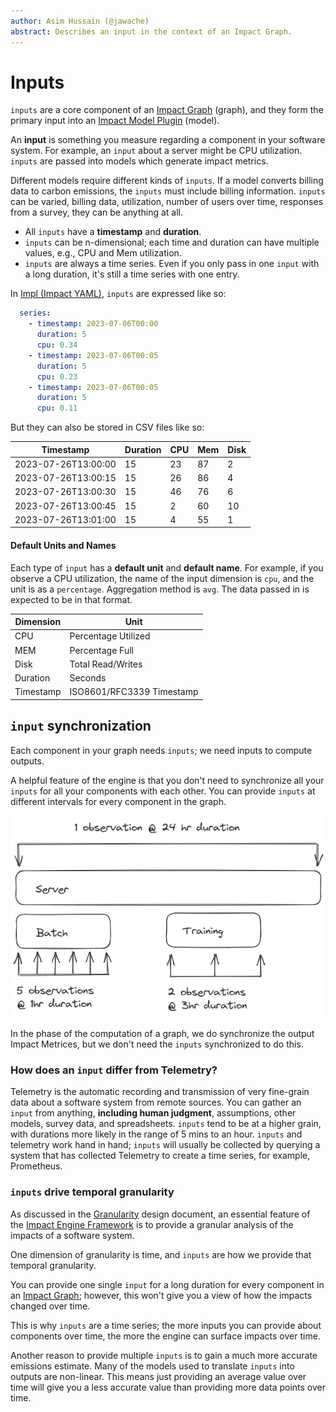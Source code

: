 ```yaml
---
author: Asim Hussain (@jawache)
abstract: Describes an input in the context of an Impact Graph.
---
```


# Inputs

`inputs` are a core component of an [Impact Graph](Impact%20Graph.md) (graph), and they form the primary input into an [Impact Model Plugin](Impact%20Model%20Plugin.md) (model).

An **input** is something you measure regarding a component in your software system. For example, an `input` about a server might be CPU utilization. `inputs` are passed into models which generate impact metrics.

Different models require different kinds of `inputs`. If a model converts billing data to carbon emissions, the `inputs` must include billing information. `inputs` can be varied, billing data, utilization, number of users over time, responses from a survey, they can be anything at all.

- All `inputs` have a **timestamp** and **duration**.
- `inputs` can be n-dimensional; each time and duration can have multiple values, e.g., CPU and Mem utilization.
- `inputs` are always a time series. Even if you only pass in one `input` with a long duration, it's still a time series with one entry.

In [Impl (Impact YAML)](Impl%20(Impact%20YAML).md), `inputs` are expressed like so:

```yaml
  series:      
	- timestamp: 2023-07-06T00:00
	  duration: 5
	  cpu: 0.34
	- timestamp: 2023-07-06T00:05
	  duration: 5
	  cpu: 0.23
	- timestamp: 2023-07-06T00:05
	  duration: 5
	  cpu: 0.11
```

But they can also be stored in CSV files like so:

| Timestamp           | Duration | CPU | Mem | Disk |
| ------------------- | -------- | --- | --- | ---- |
| 2023-07-26T13:00:00 | 15       | 23  | 87  | 2    |
| 2023-07-26T13:00:15 | 15       | 26  | 86  | 4    |
| 2023-07-26T13:00:30 | 15       | 46  | 76  | 6    |
| 2023-07-26T13:00:45 | 15       | 2   | 60  | 10   |
| 2023-07-26T13:01:00 | 15       | 4   | 55  | 1    |

#### Default Units and Names

Each type of `input` has a **default unit** and **default name**. For example, if you observe a CPU utilization, the name of the input dimension is `cpu`, and the unit is as a `percentage`. Aggregation method is `avg`. The data passed in is expected to be in that format.


| Dimension | Unit                      |
| --------- | ------------------------- |
| CPU       | Percentage Utilized       |
| MEM       | Percentage Full           |
| Disk      | Total Read/Writes         |
| Duration  | Seconds                   |
| Timestamp | ISO8601/RFC3339 Timestamp |



## `input` synchronization

Each component in your graph needs `inputs`; we need inputs to compute outputs.

A helpful feature of the engine is that you don't need to synchronize all your `inputs` for all your components with each other. You can provide `inputs` at different intervals for every component in the graph. 

![](../../static/img//72efce519e8c2264406864148a8a3151.png)

In the [](Computation%20Pipeline.md#Normalization|Normalization) phase of the computation of a graph, we do synchronize the output Impact Metrices, but we don't need the `inputs` synchronized to do this.

### How does an `input` differ from Telemetry?

Telemetry is the automatic recording and transmission of very fine-grain data about a software system from remote sources. You can gather an `input` from anything, **including human judgment**, assumptions, other models, survey data, and spreadsheets. `inputs` tend to be at a higher grain, with durations more likely in the range of 5 mins to an hour. `inputs` and telemetry work hand in hand; `inputs` will usually be collected by querying a system that has collected Telemetry to create a time series, for example, Prometheus.

### `inputs` drive temporal granularity

As discussed in the [Granularity](Granularity.md) design document, an essential feature of the [Impact Engine Framework](Impact%20Engine%20Framework.md) is to provide a granular analysis of the impacts of a software system.

One dimension of granularity is time, and `inputs` are how we provide that temporal granularity.

You can provide one single `input` for a long duration for every component in an [Impact Graph](Impact%20Graph.md); however, this won't give you a view of how the impacts changed over time. 

This is why `inputs` are a time series; the more inputs you can provide about components over time, the more the engine can surface impacts over time.

Another reason to provide multiple `inputs` is to gain a much more accurate emissions estimate. Many of the models used to translate `inputs` into outputs are non-linear. This means just providing an average value over time will give you a less accurate value than providing more data points over time.